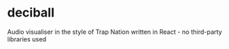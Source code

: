 # deciball
Audio visualiser in the style of Trap Nation written in React - no third-party libraries used
